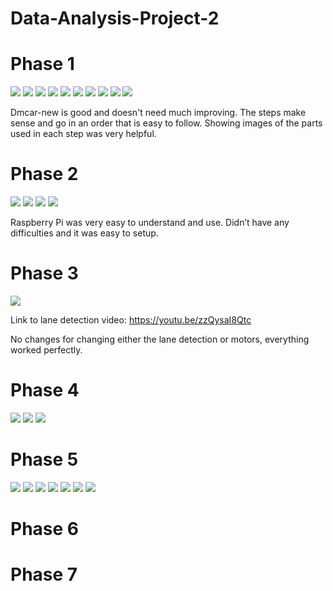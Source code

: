 # Data-Analysis-Project-2
# Phase 1
![](IMG-2826.jpg)
![](IMG-2827.jpg)
![](IMG-2828.jpg)
![](IMG-6362.jpg)
![](IMG-6363.jpg)
![](IMG-6364.jpg)
![](IMG-6369.jpg)
![](IMG-6370.jpg)
![](IMG-7483.jpg)
![](IMG_6371.jpg)

Dmcar-new is good and doesn't need much improving.  The steps make sense and go in an order that is easy to follow.  Showing images of the parts used in each step was very helpful.

# Phase 2
![](1.jpg)
![](2.jpg)
![](3.jpg)
![](4.jpg)

Raspberry Pi was very easy to understand and use.  Didn’t have any difficulties and it was easy to setup. 

# Phase 3
![](IMG_6624.jpg)

Link to lane detection video:
https://youtu.be/zzQysaI8Qtc

No changes for changing either the lane detection or motors, everything worked perfectly.

# Phase 4
![](IMG_6625.jpg)
![](IMG_6626.jpg)
![](IMG_6627.jpg)

# Phase 5
![](IMG_6633.jpg)
![](IMG_6634.jpg)
![](IMG_6628.jpg)
![](IMG_6629.jpg)
![](IMG_6630.jpg)
![](IMG_6631.jpg)
![](IMG_6632.jpg)

# Phase 6

# Phase 7
